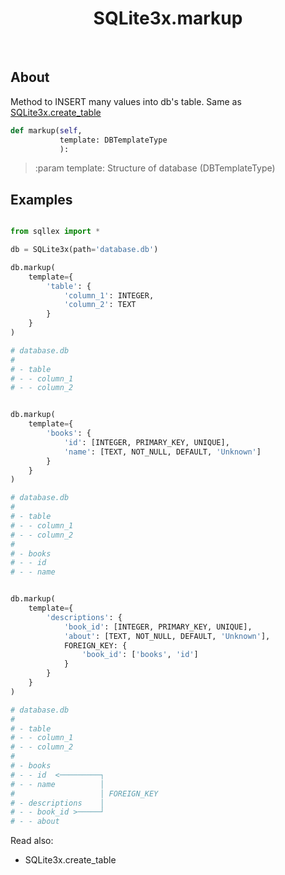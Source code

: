 <div align="center">

# SQLite3x.markup

</div><br>

## About

Method to INSERT many values into db's table. Same as [SQLite3x.create_table](https://github.com/V1A0/sqllex/wiki/SQLite3x.create_table)


```python
def markup(self,
           template: DBTemplateType
           ):
```


> :param template: Structure of database (DBTemplateType)



## Examples

```python

from sqllex import *

db = SQLite3x(path='database.db')

db.markup(
    template={
        'table': {
            'column_1': INTEGER,
            'column_2': TEXT
        } 
    }
)

# database.db
#
# - table
# - - column_1
# - - column_2


db.markup(
    template={
        'books': {
            'id': [INTEGER, PRIMARY_KEY, UNIQUE],
            'name': [TEXT, NOT_NULL, DEFAULT, 'Unknown']
        } 
    }
)

# database.db
#
# - table
# - - column_1
# - - column_2
#
# - books
# - - id
# - - name


db.markup(
    template={
        'descriptions': {
            'book_id': [INTEGER, PRIMARY_KEY, UNIQUE],
            'about': [TEXT, NOT_NULL, DEFAULT, 'Unknown'],
            FOREIGN_KEY: {
                'book_id': ['books', 'id']
            }
        } 
    }
)

# database.db
#
# - table
# - - column_1
# - - column_2
#
# - books
# - - id  <─────────┐
# - - name          │
#                   │ FOREIGN_KEY
# - descriptions    │
# - - book_id >─────┘
# - - about


```

Read also:
- SQLite3x.create_table